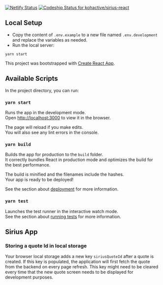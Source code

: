 [![Netlify Status](https://api.netlify.com/api/v1/badges/df26efb0-13bf-4f3e-8fe7-67bf301247b8/deploy-status)](https://app.netlify.com/sites/sirius-react/deploys) [![Codeship Status for kohactive/sirius-react](https://app.codeship.com/projects/a14c3ff0-bf10-0138-b45c-666e43dcc9c3/status?branch=master)](https://app.codeship.com/projects/405804)

## Local Setup

- Copy the content of `.env.example` to a new file named `.env.development` and replace the variables as needed.
- Run the local server:

`yarn start`

This project was bootstrapped with [Create React App](https://github.com/facebook/create-react-app).

## Available Scripts

In the project directory, you can run:

### `yarn start`

Runs the app in the development mode.<br />
Open [http://localhost:3000](http://localhost:3000) to view it in the browser.

The page will reload if you make edits.<br />
You will also see any lint errors in the console.

### `yarn build`

Builds the app for production to the `build` folder.<br />
It correctly bundles React in production mode and optimizes the build for the best performance.

The build is minified and the filenames include the hashes.<br />
Your app is ready to be deployed!

See the section about [deployment](https://facebook.github.io/create-react-app/docs/deployment) for more information.

### `yarn test`

Launches the test runner in the interactive watch mode.<br />
See the section about [running tests](https://facebook.github.io/create-react-app/docs/running-tests) for more information.


## Sirius App

### Storing a quote Id in local storage

Your browser local storage adds a new key `siriusQuoteId` after a quote is created. If this key is populated, the application will first fetch the quote from the backend on every page refresh. This key might need to be cleared every time that the new quote screen needs to be displayed for development purposes.
